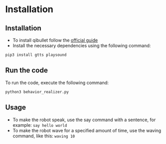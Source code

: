 # Installation
## Installation
- To install qibullet follow the [official guide](https://github.com/softbankrobotics-research/qibullet)
- Install the necessary dependencies using the following command:
```
pip3 install gtts playsound
```
## Run the code
To run the code, execute the following command:
```
python3 behavior_realizer.py
```
## Usage

- To make the robot speak, use the say command with a sentence, for example:
  ```say hello world```
- To make the robot wave for a specified amount of time, use the waving command, like this:
   ```waving 10```
